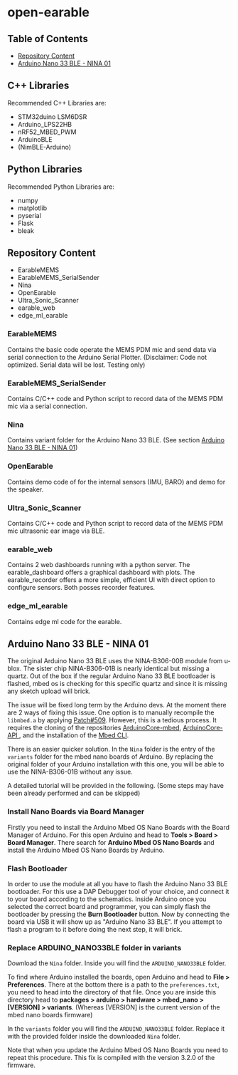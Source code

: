 # open-earable

## Table of Contents
- [Repository Content](#Repository-Content)
- [Arduino Nano 33 BLE - NINA 01](#Arduino-Nano-33-BLE---NINA-01)

## C++ Libraries
Recommended C++ Libraries are:
- STM32duino LSM6DSR
- Arduino_LPS22HB
- nRF52_MBED_PWM
- ArduinoBLE
- (NimBLE-Arduino)

## Python Libraries
Recommended Python Libraries are: 
- numpy
- matplotlib
- pyserial
- Flask
- bleak

## Repository Content
- EarableMEMS
- EarableMEMS_SerialSender
- Nina
- OpenEarable
- Ultra_Sonic_Scanner
- earable_web
- edge_ml_earable

### EarableMEMS
Contains the basic code operate the MEMS PDM mic and send data via serial connection to the Arduino Serial Plotter.
(Disclaimer: Code not optimized. Serial data will be lost. Testing only)

### EarableMEMS_SerialSender
Contains C/C++ code and Python script to record data of the MEMS PDM mic via a serial connection.

### Nina
Contains variant folder for the Arduino Nano 33 BLE.
(See section [Arduino Nano 33 BLE - NINA 01](#Arduino-Nano-33-BLE---NINA-01))

### OpenEarable
Contains demo code of for the internal sensors (IMU, BARO) and demo for the speaker.

### Ultra_Sonic_Scanner
Contains C/C++ code and Python script to record data of the MEMS PDM mic ultrasonic ear image via BLE.

### earable_web
Contains 2 web dashboards running with a python server.
The earable_dashboard offers a graphical dashboard with plots.
The earable_recorder offers a more simple, efficient UI with direct option to configure sensors.
Both posses recorder features.

### edge_ml_earable
Contains edge ml code for the earable.

## Arduino Nano 33 BLE - NINA 01

The original Arduino Nano 33 BLE uses the NINA-B306-00B module from u-blox.
The sister chip NINA-B306-01B is nearly identical but missing a quartz. Out of the box if the regular Arduino Nano 33 BLE bootloader is flashed, mbed os is checking for this specific quartz and since it is missing any sketch upload will brick.

The issue will be fixed long term by the Arduino devs.
At the moment there are 2 ways of fixing this issue.
One option is to manually recompile the `libmbed.a` by applying [Patch#509](https://github.com/arduino/ArduinoCore-mbed/pull/509).
However, this is a tedious process. It requires the cloning of the repositories [ArduinoCore-mbed](https://github.com/arduino/ArduinoCore-mbed), [ArduinoCore-API
](https://github.com/arduino/ArduinoCore-API), and the installation of the [Mbed CLI](https://os.mbed.com/docs/mbed-os/v6.15/quick-start/build-with-mbed-cli.html).

There is an easier quicker solution.
In the `Nina` folder is the entry of the `variants` folder for the mbed nano boards of Arduino.
By replacing the original folder of your Arduino installation with this one, you will be able to use the NINA-B306-01B without any issue.

A detailed tutorial will be provided in the following.
(Some steps may have been already performed and can be skipped)

### Install Nano Boards via Board Manager
Firstly you need to install the Arduino Mbed OS Nano Boards with the Board Manager of Arduino.
For this open Arduino and head to **Tools > Board > Board Manager**.
There search for **Arduino Mbed OS Nano Boards** and install the Arduino Mbed OS Nano Boards by Arduino.

### Flash Bootloader
In order to use the module at all you have to flash the Arduino Nano 33 BLE bootloader.
For this use a DAP Debugger tool of your choice, and connect it to your board according to the schematics.
Inside Arduino once you selected the correct board and programmer, you can simply flash the bootloader by pressing the **Burn Bootloader** button.
Now by connecting the board via USB it will show up as "Arduino Nano 33 BLE". If you attempt to flash a program to it before doing the next step, it will brick.

### Replace ARDUINO_NANO33BLE folder in variants
Download the `Nina` folder. Inside you will find the `ARDUINO_NANO33BLE` folder.

To find where Arduino installed the boards, open Arduino and head to **File > Preferences**.
There at the bottom there is a path to the `preferences.txt`, you need to head into the directory of that file.
Once you are inside this directory head to **packages > arduino > hardware > mbed_nano > [VERSION] > variants**.
(Whereas [VERSION] is the current version of the mbed nano boards firmware)

In the `variants` folder you will find the `ARDUINO_NANO33BLE` folder. Replace it with the provided folder inside the downloaded `Nina` folder.

Note that when you update the Arduino Mbed OS Nano Boards you need to repeat this procedure. This fix is compiled with the version 3.2.0 of the firmware.